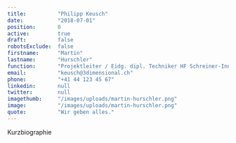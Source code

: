 ```yaml
---
title:          "Philipp Keusch"
date:           "2018-07-01"
position:       0
active:         true
draft:          false
robotsExclude:  false
firstname:      "Martin"
lastname:       "Hurschler"
function:       "Projektleiter / Eidg. dipl. Techniker HF Schreiner-Innenausbau Gestaltung"
email:          "keusch@3dimensional.ch"
phone:          "+41 44 123 45 67"
linkedin:       null
twitter:        null
imagethumb:     "/images/uploads/martin-hurschler.png"
image:          "/images/uploads/martin-hurschler.png"
quote:          "Wir geben alles."
---
```

Kurzbiographie
